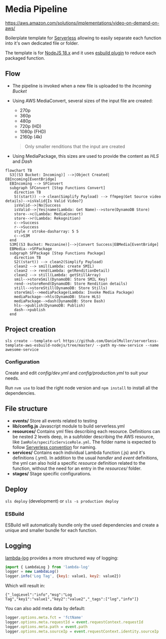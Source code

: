# Media Pipeline

https://aws.amazon.com/solutions/implementations/video-on-demand-on-aws/

Boilerplate template for [Serverless](https://serverless.com) allowing to easily separate each function into it's own dedicated file or folder.

The template is for [NodeJS 18.x](https://nodejs.org/) and it uses [esbuild plugin](https://github.com/floydspace/serverless-esbuild) to reduce each packaged function.

## Flow
* The pipeline is invoked when a new file is uploaded to the _Incoming Bucket_
* Using AWS MediaConvert, several sizes of the input file are created:
  * 270p
  * 360p
  * 480p
  * 720p (HD)
  * 1080p (FHD)
  * 2160p (4k)

  > Only smaller renditions that the input are created
* Using MediaPackage, this sizes are used to provide the content as _HLS_ and _Dash_

```mermaid
flowchart TB
  S3[(S3 Bucket: Incoming)] -->|Object Created| EBIncoming[EventBridge]
  EBIncoming --> SFConvert
  subgraph SFConvert [Step Functions Convert]
    direction TB
    S((start)) --> clean(Simplify Payload) --> ffmpeg(Get Source video details)-->isValid{Is Valid Video?}
    isValid-->|No|Success
    isValid-->|Yes|name(Lambda: Get Name)-->store(DynamoDB Store)
    store-->c(Lambda: MediaConvert)
    store-->r(Lambda: Rekognition)
    c-->Success
    r-->Success
    style r stroke-dasharray: 5 5
    c-->S3M
  end
  S3M[(S3 Bucket: Mezzanine)]-->|Convert Success|EBMedia[EventBridge]
  EBMedia-->SFPackage
  subgraph SFPackage [Step Functions Package]
    direction TB
    S2((start)) --> clean2(Simplify Payload)
    clean2 --> smil(Lambda: create SMIL)
    clean2 --> rend(Lambda: getRenditionDetail)
    clean2 --> still(Lambda: getStillArray)
    smil-->storeSmil(DynamoDB: Store SMIL Key)
    rend-->storeRend(DynamoDB: Store Rendition details)
    still-->storeStill(DynamoDB: Store Stills)
    storeSmil-->mediaPackage(Lambda: Invoke Media Package)
    mediaPackage-->hls(DynamoDB: Store HLS)
    mediaPackage-->dash(DynamoDB: Store Dash)
    hls-->publish(DynamoDB: Publish)
    dash-->publish
  end
```

## Project creation
`sls create --template-url https://github.com/DanielMuller/serverless-template-aws-esbuild-nodejs/tree/master/ --path my-new-service --name awesome-service`

### Configuration
Create and edit *config/dev.yml* and *config/production.yml* to suit your needs.

Run `nvm use` to load the right node version and `npm install` to install all the dependencies.

## File structure
- **events/**
  Store all events related to testing
- **lib/config.js**
  Javascript module to build serverless.yml
- **resources/**
  Contains yml files describing each resource. Definitions can be nested 2 levels deep, in a subfolder describing the AWS resource, like `IamRole/specificServiceRole.yml`.
  The folder name is expected to follow [Serverless convention](https://serverless.com/framework/docs/providers/aws/guide/resources#aws-cloudformation-resource-reference) for naming.
- **services/**
  Contains each individual Lambda function (.js) and it's definitions (.yml).
  In addition to the usual *handler* and *event* definitions, the yml can also hold a specific *resource* definition related to the function, without the need for an entry in the *resources/* folder.
- **stages/**
  Stage specific configurations.

## Deploy
`sls deploy` (development) or `sls -s production deploy`

### ESBuild
ESBuild will automatically bundle only the used dependencies and create a unique and smaller bundle for each function.

## Logging
[lambda-log](https://www.npmjs.com/package/lambda-log) provides a more structured way of logging:
```javascript
import { LambdaLog } from 'lambda-log'
logger = new LambdaLog()
logger.info('Log Tag', {key1: value1, key2: value2})
```
Which will result in:
```
{"_logLevel":"info","msg":"Log Tag","key1":"value1","key2":"value2","_tags":["log","info"]}
```
You can also add meta data by default:
```javascript
logger.options.meta.fct = 'fctName'
logger.options.meta.requestId = event.requestContext.requestId
logger.options.meta.path = event.path
logger.options.meta.sourceIp = event.requestContext.identity.sourceIp
```
